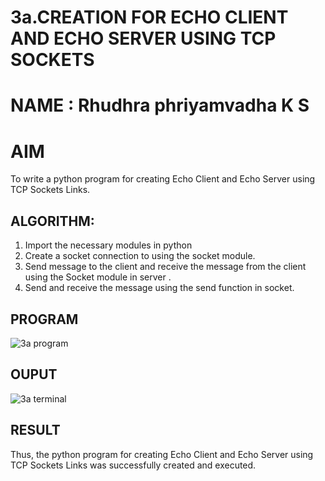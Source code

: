 # 3a.CREATION FOR ECHO CLIENT AND ECHO SERVER USING TCP SOCKETS
# NAME : Rhudhra phriyamvadha K S
# AIM
To write a python program for creating Echo Client and Echo Server using TCP
Sockets Links.
## ALGORITHM:
1. Import the necessary modules in python
2. Create a socket connection to using the socket module.
3. Send message to the client and receive the message from the client using the Socket module in
 server .
4. Send and receive the message using the send function in socket.
## PROGRAM

![3a program](https://github.com/user-attachments/assets/a2f526cf-92ec-44bc-8685-fdbfd6d918c2)

## OUPUT

![3a terminal](https://github.com/user-attachments/assets/4f80de88-b201-49d6-ba01-2e385502b7a2)

## RESULT
Thus, the python program for creating Echo Client and Echo Server using TCP Sockets Links was successfully created and executed.
